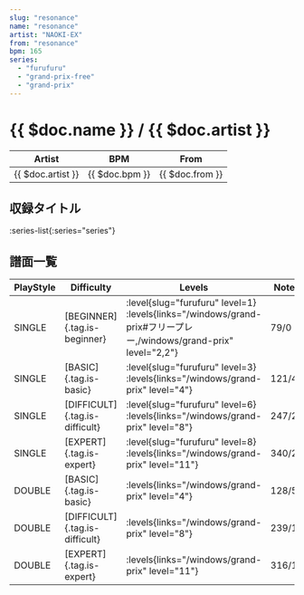 ```yaml
---
slug: "resonance"
name: "resonance"
artist: "NAOKI-EX"
from: "resonance"
bpm: 165
series:
  - "furufuru"
  - "grand-prix-free"
  - "grand-prix"
---
```


# {{ $doc.name }} / {{ $doc.artist }}

|Artist|BPM|From|
|------|---|----|
|{{ $doc.artist }}|{{ $doc.bpm }}|{{ $doc.from }}|

## 収録タイトル

:series-list{:series="series"}

## 譜面一覧

|PlayStyle|Difficulty|Levels|Notes|Movie|
|---------|----------|------|-----|-----|
|SINGLE|[BEGINNER]{.tag.is-beginner}|<div class="field is-grouped is-grouped-multiline"> :level{slug="furufuru" level=1}  :levels{links="/windows/grand-prix#フリープレー,/windows/grand-prix" level="2,2"}</div>|79/0||
|SINGLE|[BASIC]{.tag.is-basic}|<div class="field is-grouped is-grouped-multiline"> :level{slug="furufuru" level=3}  :levels{links="/windows/grand-prix" level="4"}</div>|121/4||
|SINGLE|[DIFFICULT]{.tag.is-difficult}|<div class="field is-grouped is-grouped-multiline"> :level{slug="furufuru" level=6}  :levels{links="/windows/grand-prix" level="8"}</div>|247/20||
|SINGLE|[EXPERT]{.tag.is-expert}|<div class="field is-grouped is-grouped-multiline"> :level{slug="furufuru" level=8}  :levels{links="/windows/grand-prix" level="11"}</div>|340/20||
|DOUBLE|[BASIC]{.tag.is-basic}| :levels{links="/windows/grand-prix" level="4"}|128/5||
|DOUBLE|[DIFFICULT]{.tag.is-difficult}| :levels{links="/windows/grand-prix" level="8"}|239/16||
|DOUBLE|[EXPERT]{.tag.is-expert}| :levels{links="/windows/grand-prix" level="11"}|316/14||
